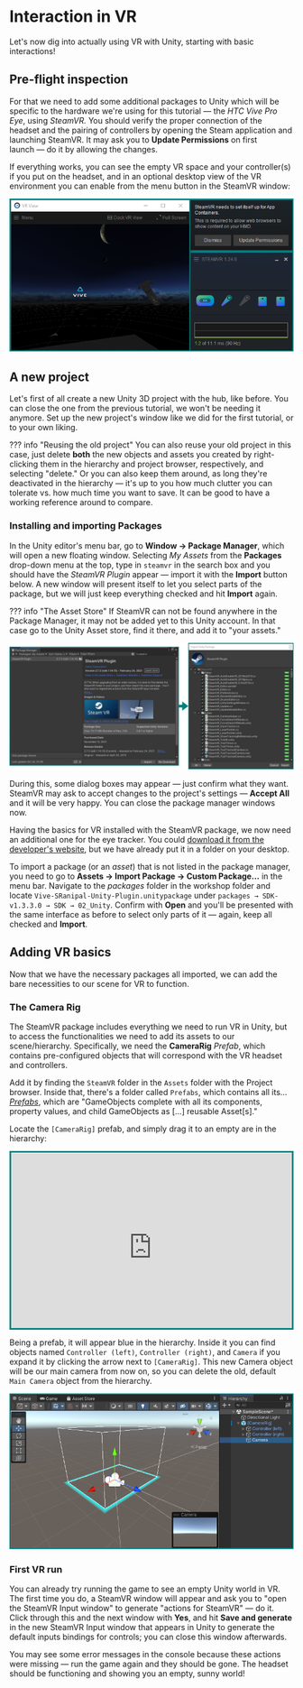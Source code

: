# Interaction in VR

Let's now dig into actually using VR with Unity, starting with basic interactions!

## Pre-flight inspection

For that we need to add some additional packages to Unity which will be specific to the hardware we're using for this tutorial — the *HTC Vive Pro Eye*, using *SteamVR.* You should verify the proper connection of the headset and the pairing of controllers by opening the Steam application and launching SteamVR. It may ask you to __Update Permissions__ on first launch — do it by allowing the changes.

If everything works, you can see the empty VR space and your controller(s) if you put on the headset, and in an optional desktop view of the VR environment you can enable from the menu button in the SteamVR window:

![Working VR system](2-vr-interaction/0-working-vr.png "A working VR system")

## A new project

Let's first of all create a new Unity 3D project with the hub, like before. You can close the one from the previous tutorial, we won't be needing it anymore. Set up the new project's window like we did for the first tutorial, or to your own liking.

??? info "Reusing the old project"
    You can also reuse your old project in this case, just delete __both__ the new objects and assets you created by right-clicking them in the hierarchy and project browser, respectively, and selecting "delete." Or you can also keep them around, as long they're deactivated in the hierarchy — it's up to you how much clutter you can tolerate vs. how much time you want to save. It can be good to have a working reference around to compare.

### Installing and importing Packages

In the Unity editor's menu bar, go to __Window → Package Manager__, which will open a new floating window. Selecting *My Assets* from the __Packages__ drop-down menu at the top, type in `steamvr` in the search box and you should have the *SteamVR Plugin* appear — import it with the __Import__ button below. A new window will present itself to let you select parts of the package, but we will just keep everything checked and hit __Import__ again.

??? info "The Asset Store"
    If SteamVR can not be found anywhere in the Package Manager, it may not be added yet to this Unity account. In that case go to the Unity Asset store, find it there, and add it to "your assets."

![Importing SteamVR](2-vr-interaction/3-import-combined.png "Importing it all")

During this, some dialog boxes may appear — just confirm what they want. SteamVR may ask to accept changes to the project's settings — __Accept All__ and it will be very happy. You can close the package manager windows now.

Having the basics for VR installed with the SteamVR package, we now need an additional one for the eye tracker. You could [download it from the developer's website](https://developer.tobii.com/xr/develop/unity/getting-started/vive-pro-eye/#step-3-download-and-import-the-vive-sranipal-sdk), but we have already put it in a folder on your desktop.

To import a package (or an *asset*) that is not listed in the package manager, you need to go to __Assets → Import Package → Custom Package…__ in the menu bar. Navigate to the *packages* folder in the workshop folder and locate `Vive-SRanipal-Unity-Plugin.unitypackage` under `packages → SDK-v1.3.3.0 → SDK → 02_Unity`. Confirm with __Open__ and you'll be presented with the same interface as before to select only parts of it — again, keep all checked and __Import__.


## Adding VR basics

Now that we have the necessary packages all imported, we can add the bare necessities to our scene for VR to function.

### The Camera Rig

The SteamVR package includes everything we need to run VR in Unity, but to access the functionalities we need to add its assets to our scene/hierarchy. Specifically, we need the __CameraRig__ *Prefab*, which contains pre-configured objects that will correspond with the VR headset and controllers.

Add it by finding the `SteamVR` folder in the `Assets` folder with the Project browser. Inside that, there's a folder called `Prefabs`, which contains all its… [*Prefabs*](https://docs.unity3d.com/Manual/Prefabs.html), which are "GameObjects complete with all its components, property values, and child GameObjects as \[…\] reusable Asset\[s\]."

Locate the `[CameraRig]` prefab, and simply drag it to an empty are in the hierarchy:

<div style='border-color: #018281; border-style: solid;'>
<div style='overflow: hidden; position:relative; margin-top:-5%; margin-bottom:-10%;padding-bottom:calc(70.80% + 33px); clip-path: inset(6.7% 0 13% 0)'>
<iframe src='https://gfycat.com/ifr/leadingdensejapanesebeetle?controls=0&hd=1' frameborder='0' scrolling='no'' width='100%' height='100%' style='position:absolute;top:0;left:0;'></iframe>
</div></div>

Being a prefab, it will appear blue in the hierarchy. Inside it you can find objects named `Controller (left)`, `Controller (right)`, and `Camera` if you expand it by clicking the arrow next to `[CameraRig]`. This new Camera object will be our main camera from now on, so you can delete the old, default `Main Camera` object from the hierarchy.

![New hierarchy](2-vr-interaction/4-vr-camera.png "New VR hierarchy")

### First VR run

You can already try running the game to see an empty Unity world in VR. The first time you do, a SteamVR window will appear and ask you to "open the SteamVR Input window" to generate "actions for SteamVR" — do it. Click through this and the next window with __Yes__, and hit __Save and generate__ in the new SteamVR Input window that appears in Unity to generate the default inputs bindings for controls; you can close this window afterwards.

You may see some error messages in the console because these actions were missing — run the game again and they should be gone. The headset should be functioning and showing you an empty, sunny world!